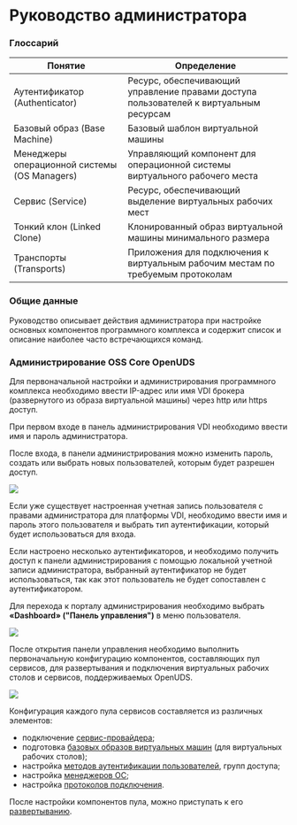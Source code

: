 # Руководство администратора

### Глоссарий <a href="#glossarii" id="glossarii"></a>

| Понятие                                      | Определение                                                                            |
| -------------------------------------------- | -------------------------------------------------------------------------------------- |
| Аутентификатор (Authenticator)               | Ресурс, обеспечивающий управление правами доступа пользователей к виртуальным ресурсам |
| Базовый образ (Base Machine)                 | Базовый шаблон виртуальной машины                                                      |
| Менеджеры операционной системы (OS Managers) | Управляющий компонент для операционной системы виртуального рабочего места             |
| Сервис (Service)                             | Ресурс, обеспечивающий выделение виртуальных рабочих мест                              |
| Тонкий клон (Linked Clone)                   | Клонированный образ виртуальной машины минимального размера                            |
| Транспорты (Transports)                      | Приложения для подключения к виртуальным рабочим местам по требуемым протоколам        |

### Общие данные <a href="#obshie-dannye" id="obshie-dannye"></a>

Руководство описывает действия администратора при настройке основных компонентов программного комплекса и содержит список и описание наиболее часто встречающихся команд.

### Администрирование OSS Core OpenUDS <a href="#administrirovanie-hostvm-vdi" id="administrirovanie-hostvm-vdi"></a>

Для первоначальной настройки и администрирования программного комплекса необходимо ввести IP-адрес или имя VDI брокера (развернутого из образа виртуальной машины) через http или https доступ.

При первом входе в панель администрирования VDI необходимо ввести имя и пароль администратора.

После входа, в панели администрирования можно изменить пароль, создать или выбрать новых пользователей, которым будет разрешен доступ.

![](https://kb.pvhostvm.ru/\~gitbook/image?url=https%3A%2F%2F2603182569-files.gitbook.io%2F%7E%2Ffiles%2Fv0%2Fb%2Fgitbook-x-prod.appspot.com%2Fo%2Fspaces%252F-M6-oafU4c2bTrhoNggH%252Fuploads%252FeGXSbdDER1H69NpMBXVN%252Fbase-img-pub1.png%3Falt%3Dmedia%26token%3D7acbed4e-3044-47ed-bc84-935c8e473c12\&width=768\&dpr=4\&quality=100\&sign=ccd81c030624947ed3446f7edccb94c333b38eebe082552acb200104fb7d9822)

Если уже существует настроенная учетная запись пользователя с правами администратора для платформы VDI, необходимо ввести имя и пароль этого пользователя и выбрать тип аутентификации, который будет использоваться для входа.

Если настроено несколько аутентификаторов, и необходимо получить доступ к панели администрирования с помощью локальной учетной записи администратора, выбранный аутентификатор не будет использоваться, так как этот пользователь не будет сопоставлен с аутентификатором.

Для перехода к порталу администрирования необходимо выбрать **«Dashboard» ("Панель управления")** в меню пользователя.

![](https://kb.pvhostvm.ru/\~gitbook/image?url=https%3A%2F%2F2603182569-files.gitbook.io%2F%7E%2Ffiles%2Fv0%2Fb%2Fgitbook-x-prod.appspot.com%2Fo%2Fspaces%252F-M6-oafU4c2bTrhoNggH%252Fuploads%252FN6Fc5NMTYE5OrJ4YBGjj%252Fvdi\_ag2.png%3Falt%3Dmedia%26token%3Dc67cad2e-2a2e-4217-b520-658b08eeb99f\&width=768\&dpr=4\&quality=100\&sign=9df1b0329f5ac7b78c8414e386a36202bcbbccbaa3317bc1c71fda35b483c482)

После открытия панели управления необходимо выполнить первоначальную конфигурацию компонентов, составляющих пул сервисов, для развертывания и подключения виртуальных рабочих столов и сервисов, поддерживаемых OpenUDS.

![](https://kb.pvhostvm.ru/\~gitbook/image?url=https%3A%2F%2F2603182569-files.gitbook.io%2F%7E%2Ffiles%2Fv0%2Fb%2Fgitbook-x-prod.appspot.com%2Fo%2Fspaces%252F-M6-oafU4c2bTrhoNggH%252Fuploads%252FVN5so51uUorK7Kv23la3%252Fvdi\_ag3.png%3Falt%3Dmedia%26token%3D2e6f69dc-294b-4ae8-bc75-cbc8511c1ce3\&width=768\&dpr=4\&quality=100\&sign=f8341d2b0be2970d9a1033a0380442133cc2632fea7b208c3907ad674d3e11be)

Конфигурация каждого пула сервисов составляется из различных элементов:

* подключение [сервис-провайдера](https://kb.pvhostvm.ru/hostvm-vdi/hostvm-vdi-admin-guide/service-providers);
* подготовка [базовых образов виртуальных машин](https://kb.pvhostvm.ru/hostvm-vdi/hostvm-vdi-admin-guide/base-image-preparation) (для виртуальных рабочих столов);
* настройка [методов аутентификации пользователей](https://kb.pvhostvm.ru/hostvm-vdi/hostvm-vdi-admin-guide/authenticators), групп доступа;
* настройка [менеджеров ОС](https://kb.pvhostvm.ru/hostvm-vdi/hostvm-vdi-admin-guide/os-managers);
* настройка [протоколов подключения](https://kb.pvhostvm.ru/hostvm-vdi/hostvm-vdi-admin-guide/transports).

После настройки компонентов пула, можно приступать к его [развертыванию](https://kb.pvhostvm.ru/hostvm-vdi/hostvm-vdi-admin-guide/service-pools).
